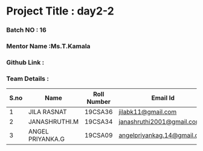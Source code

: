 # Project Title : day2-2 
### Batch NO : 16
### Mentor Name :Ms.T.Kamala 
### Github Link : 
### Team Details :
| S.no  | Name  | Roll Number  | Email Id  |
|-------|-------|--------------|-----------|
| 1  | JILA RASNAT  | 19CSA36  |jilabk11@gmail.com   |
|  2 | JANASHRUTHI.M  |19CSA34   |janashruthi2001@gmail.com   |
| 3  | ANGEL PRIYANKA.G  |19CSA09   |angelpriyankag.14@gmail.com   |
